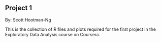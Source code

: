 ## Project 1

By: Scott Hootman-Ng

This is the collection of R files and plots required for the first project in the Exploratory Data Analysis course on Coursera.